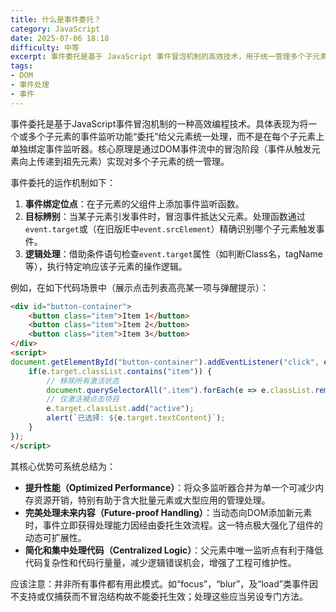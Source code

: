 ```yaml
---
title: 什么是事件委托？
category: JavaScript
date: 2025-07-06 18:18
difficulty: 中等
excerpt: 事件委托是基于 JavaScript 事件冒泡机制的高效技术，用于统一管理多个子元素的事件监听。
tags:
- DOM
- 事件处理
- 事件
---
```

事件委托是基于JavaScript事件冒泡机制的一种高效编程技术。具体表现为将一个或多个子元素的事件监听功能“委托”给父元素统一处理，而不是在每个子元素上单独绑定事件监听器。核心原理是通过DOM事件流中的冒泡阶段（事件从触发元素向上传递到祖先元素）实现对多个子元素的统一管理。  

事件委托的运作机制如下：  
1. **事件绑定位点**：在子元素的父组件上添加事件监听函数。  
2. **目标辨别**：当某子元素引发事件时，冒泡事件抵达父元素。处理函数通过`event.target`或（在旧版IE中`event.srcElement`）精确识别哪个子元素触发事件。  
3. **逻辑处理**：借助条件语句检查`event.target`属性（如判断Class名，tagName等），执行特定响应该子元素的操作逻辑。  

例如，在如下代码场景中（展示点击列表高亮某一项与弹醒提示）：  
```html
<div id="button-container">
    <button class="item">Item 1</button>
    <button class="item">Item 2</button>
    <button class="item">Item 3</button>
</div>
<script>
document.getElementById("button-container").addEventListener("click", e => {
    if(e.target.classList.contains("item")) {
        // 移除所有激活状态
        document.querySelectorAll(".item").forEach(e => e.classList.remove("active"));
        // 仅激活被点击项目
        e.target.classList.add("active");
        alert(`已选择: ${e.target.textContent}`);
    }
});
</script>
```  

其核心优势可系统总结为：  
- **提升性能（Optimized Performance）**：将众多监听器合并为单一个可减少内存资源开销，特别有助于含大批量元素或大型应用的管理处理。  
- **完美处理未来内容（Future-proof Handling）**：当动态向DOM添加新元素时，事件立即获得处理能力因经由委托生效流程。这一特点极大强化了组件的动态可扩展性。  
- **简化和集中处理代码（Centralized Logic）**：父元素中唯一监听点有利于降低代码复杂性和代码行量量，减少逻辑错误机会，增强了工程可维护性。  

应该注意：并非所有事件都有用此模式。如“focus”，“blur”，及“load”类事件因不支持或仅捕获而不冒泡结构故不能委托生效；处理这些应当另设专门方法。
